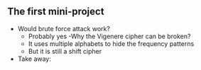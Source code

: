 ## The  first mini-project
- Would brute force attack work?
    - Probably yes
-Why the Vigenere cipher can be broken?
    - It uses multiple alphabets to hide the frequency patterns
    - But it is still a shift cipher
- Take away: 